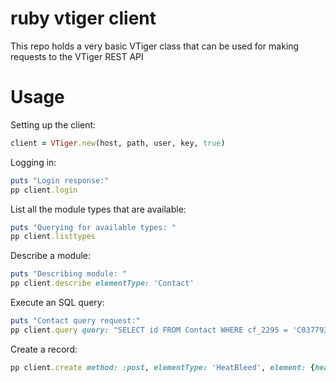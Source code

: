 # ruby vtiger client

This repo holds a very basic VTiger class that can be used for making
requests to the VTiger REST API


# Usage
Setting up the client:
````ruby
client = VTiger.new(host, path, user, key, true)
````

Logging in:
````ruby
puts "Login response:"
pp client.login
````

List all the module types that are available:
````ruby
puts "Querying for available types: "
pp client.listtypes
````

Describe a module:
````ruby
puts "Describing module: "
pp client.describe elementType: 'Contact'
````

Execute an SQL query:
````ruby
puts "Contact query request:"
pp client.query query: "SELECT id FROM Contact WHERE cf_2295 = 'C037793';"
````

Create a record:
````ruby
pp client.create method: :post, elementType: 'HeatBleed', element: {heatbleedname: 'OTDM Created', assigned_user_id: "19x156"}